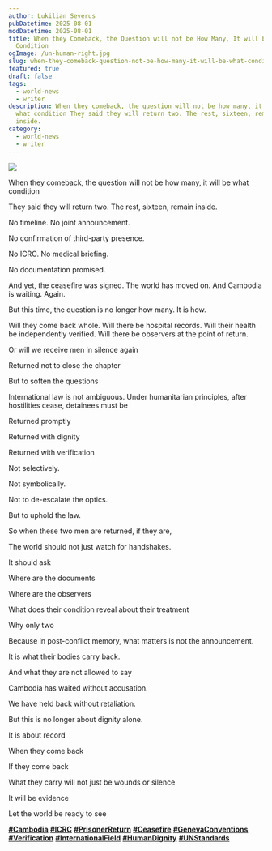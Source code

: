 ```yaml
---
author: Lukilian Severus
pubDatetime: 2025-08-01
modDatetime: 2025-08-01
title: When they Comeback, the Question will not be How Many, It will bet What
  Condition
ogImage: /un-human-right.jpg
slug: when-they-comeback-question-not-be-how-many-it-will-be-what-condition
featured: true
draft: false
tags:
  - world-news
  - writer
description: When they comeback, the question will not be how many, it will be
  what condition They said they will return two. The rest, sixteen, remain
  inside.
category:
  - world-news
  - writer
---
```

![](/un-human-right.jpg)

When they comeback, the question will not be how many, it will be what condition

They said they will return two. The rest, sixteen, remain inside.

No timeline. No joint announcement.

No confirmation of third-party presence.

No ICRC. No medical briefing.

No documentation promised.

And yet, the ceasefire was signed. The world has moved on. And Cambodia is waiting. Again.

But this time, the question is no longer how many. It is how.

Will they come back whole. Will there be hospital records. Will their health be independently verified. Will there be observers at the point of return.

Or will we receive men in silence again

Returned not to close the chapter

But to soften the questions

International law is not ambiguous. Under humanitarian principles, after hostilities cease, detainees must be

Returned promptly

Returned with dignity

Returned with verification

Not selectively.

Not symbolically.

Not to de-escalate the optics.

But to uphold the law.

So when these two men are returned, if they are,

The world should not just watch for handshakes.

It should ask

Where are the documents

Where are the observers

What does their condition reveal about their treatment

Why only two

Because in post-conflict memory, what matters is not the announcement.

It is what their bodies carry back.

And what they are not allowed to say

Cambodia has waited without accusation.

We have held back without retaliation.

But this is no longer about dignity alone.

It is about record

When they come back

If they come back

What they carry will not just be wounds or silence

It will be evidence

Let the world be ready to see

[**#Cambodia**](https://www.facebook.com/hashtag/cambodia?__eep__=6&__cft__[0]=AZWiJ6OQXPEf9KaGzzZaEKHzkEkhgvpG9mM0vK1yFtKrbW0m6yAS4ZEiiJRSUWM9pRJ6W6yiLpVJqb8dg-Vw7Ls1vKekqE5ZGabwBGqNSP7apUngyg8tcjz-q_I7eeh2ZNvX_q6IVPddJmdi8i6q1xrgYg_FsJBJHrHMUV9-8ErTBw&__tn__=*NK-R) [**#ICRC**](https://www.facebook.com/hashtag/icrc?__eep__=6&__cft__[0]=AZWiJ6OQXPEf9KaGzzZaEKHzkEkhgvpG9mM0vK1yFtKrbW0m6yAS4ZEiiJRSUWM9pRJ6W6yiLpVJqb8dg-Vw7Ls1vKekqE5ZGabwBGqNSP7apUngyg8tcjz-q_I7eeh2ZNvX_q6IVPddJmdi8i6q1xrgYg_FsJBJHrHMUV9-8ErTBw&__tn__=*NK-R) [**#PrisonerReturn**](https://www.facebook.com/hashtag/prisonerreturn?__eep__=6&__cft__[0]=AZWiJ6OQXPEf9KaGzzZaEKHzkEkhgvpG9mM0vK1yFtKrbW0m6yAS4ZEiiJRSUWM9pRJ6W6yiLpVJqb8dg-Vw7Ls1vKekqE5ZGabwBGqNSP7apUngyg8tcjz-q_I7eeh2ZNvX_q6IVPddJmdi8i6q1xrgYg_FsJBJHrHMUV9-8ErTBw&__tn__=*NK-R) [**#Ceasefire**](https://www.facebook.com/hashtag/ceasefire?__eep__=6&__cft__[0]=AZWiJ6OQXPEf9KaGzzZaEKHzkEkhgvpG9mM0vK1yFtKrbW0m6yAS4ZEiiJRSUWM9pRJ6W6yiLpVJqb8dg-Vw7Ls1vKekqE5ZGabwBGqNSP7apUngyg8tcjz-q_I7eeh2ZNvX_q6IVPddJmdi8i6q1xrgYg_FsJBJHrHMUV9-8ErTBw&__tn__=*NK-R) [**#GenevaConventions**](https://www.facebook.com/hashtag/genevaconventions?__eep__=6&__cft__[0]=AZWiJ6OQXPEf9KaGzzZaEKHzkEkhgvpG9mM0vK1yFtKrbW0m6yAS4ZEiiJRSUWM9pRJ6W6yiLpVJqb8dg-Vw7Ls1vKekqE5ZGabwBGqNSP7apUngyg8tcjz-q_I7eeh2ZNvX_q6IVPddJmdi8i6q1xrgYg_FsJBJHrHMUV9-8ErTBw&__tn__=*NK-R) [**#Verification**](https://www.facebook.com/hashtag/verification?__eep__=6&__cft__[0]=AZWiJ6OQXPEf9KaGzzZaEKHzkEkhgvpG9mM0vK1yFtKrbW0m6yAS4ZEiiJRSUWM9pRJ6W6yiLpVJqb8dg-Vw7Ls1vKekqE5ZGabwBGqNSP7apUngyg8tcjz-q_I7eeh2ZNvX_q6IVPddJmdi8i6q1xrgYg_FsJBJHrHMUV9-8ErTBw&__tn__=*NK-R) [**#InternationalField**](https://www.facebook.com/hashtag/internationalfield?__eep__=6&__cft__[0]=AZWiJ6OQXPEf9KaGzzZaEKHzkEkhgvpG9mM0vK1yFtKrbW0m6yAS4ZEiiJRSUWM9pRJ6W6yiLpVJqb8dg-Vw7Ls1vKekqE5ZGabwBGqNSP7apUngyg8tcjz-q_I7eeh2ZNvX_q6IVPddJmdi8i6q1xrgYg_FsJBJHrHMUV9-8ErTBw&__tn__=*NK-R) [**#HumanDignity**](https://www.facebook.com/hashtag/humandignity?__eep__=6&__cft__[0]=AZWiJ6OQXPEf9KaGzzZaEKHzkEkhgvpG9mM0vK1yFtKrbW0m6yAS4ZEiiJRSUWM9pRJ6W6yiLpVJqb8dg-Vw7Ls1vKekqE5ZGabwBGqNSP7apUngyg8tcjz-q_I7eeh2ZNvX_q6IVPddJmdi8i6q1xrgYg_FsJBJHrHMUV9-8ErTBw&__tn__=*NK-R) [**#UNStandards**](https://www.facebook.com/hashtag/unstandards?__eep__=6&__cft__[0]=AZWiJ6OQXPEf9KaGzzZaEKHzkEkhgvpG9mM0vK1yFtKrbW0m6yAS4ZEiiJRSUWM9pRJ6W6yiLpVJqb8dg-Vw7Ls1vKekqE5ZGabwBGqNSP7apUngyg8tcjz-q_I7eeh2ZNvX_q6IVPddJmdi8i6q1xrgYg_FsJBJHrHMUV9-8ErTBw&__tn__=*NK-R)